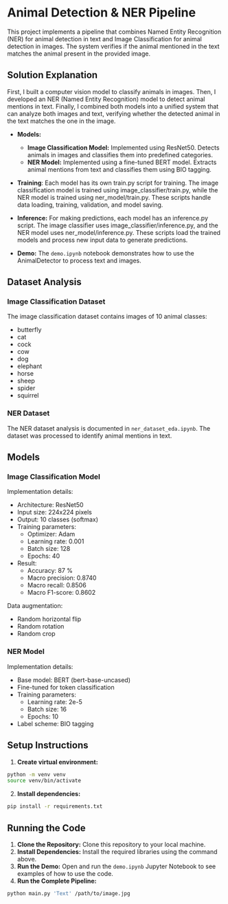 # Animal Detection & NER Pipeline

This project implements a pipeline that combines Named Entity Recognition (NER) for animal detection in text and Image Classification for animal detection in images. The system verifies if the animal mentioned in the text matches the animal present in the provided image.

## Solution Explanation

First, I built a computer vision model to classify animals in images. Then, I developed an NER (Named Entity Recognition) model to detect animal mentions in text. Finally, I combined both models into a unified system that can analyze both images and text, verifying whether the detected animal in the text matches the one in the image.

*   **Models:**
    *   **Image Classification Model:** Implemented using ResNet50. Detects animals in images and classifies them into predefined categories.
    *   **NER Model:** Implemented using a fine-tuned BERT model. Extracts animal mentions from text and classifies them using BIO tagging.

*  **Training**: Each model has its own train.py script for training. The image classification model is trained using image_classifier/train.py, while the NER model is trained using ner_model/train.py. These scripts handle data loading, training, validation, and model saving.

* **Inference:** For making predictions, each model has an inference.py script. The image classifier uses image_classifier/inference.py, and the NER model uses ner_model/inference.py. These scripts load the trained models and process new input data to generate predictions.

*   **Demo:** The `demo.ipynb` notebook demonstrates how to use the AnimalDetector to process text and images.

## Dataset Analysis

### Image Classification Dataset

The image classification dataset contains images of 10 animal classes:
- butterfly
- cat
- cock
- cow
- dog
- elephant
- horse
- sheep
- spider
- squirrel

### NER Dataset

The NER dataset analysis is documented in `ner_dataset_eda.ipynb`. The dataset was processed to identify animal mentions in text.

## Models

### Image Classification Model

Implementation details:
- Architecture: ResNet50
- Input size: 224x224 pixels
- Output: 10 classes (softmax)
- Training parameters:
  - Optimizer: Adam
  - Learning rate: 0.001
  - Batch size: 128
  - Epochs: 40
- Result:
  - Accuracy: 87 %
  - Macro precision: 0.8740
  - Macro recall: 0.8506
  - Macro F1-score: 0.8602

Data augmentation:
- Random horizontal flip
- Random rotation
- Random crop

### NER Model

Implementation details:
- Base model: BERT (bert-base-uncased)
- Fine-tuned for token classification
- Training parameters:
  - Learning rate: 2e-5
  - Batch size: 16
  - Epochs: 10
- Label scheme: BIO tagging

## Setup Instructions

1. **Create virtual environment:**
```bash
python -m venv venv
source venv/bin/activate  
```

2. **Install dependencies:**
```bash
pip install -r requirements.txt
```

## Running the Code

1. **Clone the Repository:** Clone this repository to your local machine.
2. **Install Dependencies:** Install the required libraries using the command above.
3. **Run the Demo:** Open and run the `demo.ipynb` Jupyter Notebook to see examples of how to use the code.
4. **Run the Complete Pipeline:**
```bash
python main.py 'Text' /path/to/image.jpg
```



